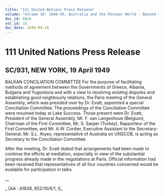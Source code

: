 ```yaml
---
title: "111 United Nations Press Release"
volume: "Volume 16: 1948-49, Australia and the Postwar World - Beyond the Region"
doc_id: 6826
vol_id: 16
doc_date: 1949-04-19
---
```


# 111 United Nations Press Release

## SC/931, NEW YORK, 19 April 1949

BALKAN CONCILIATION COMMITTEE For the purpose of facilitating methods of agreement between the Governments of Greece, Albania, Bulgaria and Yugoslavia and with a view to resolving existing disputes and establishing good neighbourly relations, the Paris meeting of the General Assembly, which was presided over by Dr. Evatt, appointed a special Conciliation Committee. The proceedings of the Conciliation Committee were resumed today at Lake Success. Those present were Dr. Evatt, President of the General Assembly, Mr. F. van Langenhove (Belgium), Chairman of the First Committee, Mr. S. Sarper (Turkey), Rapporteur of the First Committee, and Mr. A.W. Cordier, Executive Assistant to the Secretary-General. Mr. S.L. Atyeo, representative of Australia on UNSCOB, is acting as Secretary to the Conciliation Committee.

After the meeting, Dr. Evatt stated that arrangements had been made to continue the efforts at mediation, especially in view of the substantial progress already made in the negotiations at Paris. Official information had been received that representatives of all four countries concerned would be available for participation in talks.

__

_ [AA : A1838, 852/10/6/1, I]_
